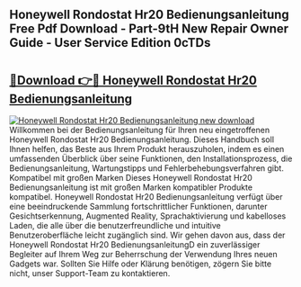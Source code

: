 ## Honeywell Rondostat Hr20 Bedienungsanleitung Free Pdf Download - Part-9tH New Repair Owner Guide - User Service Edition 0cTDs

# <h2><a href="http://df4k6e.blite.top/?on=Honeywell+Rondostat+Hr20+Bedienungsanleitung">🔗Download 👉🔴 Honeywell Rondostat Hr20 Bedienungsanleitung</a></h2>

[![Honeywell Rondostat Hr20 Bedienungsanleitung new download](https://i.imgur.com/lujVjoI.png)](http://df4k6e.blite.top/?on=Honeywell+Rondostat+Hr20+Bedienungsanleitung)
Willkommen bei der Bedienungsanleitung für Ihren neu eingetroffenen Honeywell Rondostat Hr20 Bedienungsanleitung. Dieses Handbuch soll Ihnen helfen, das Beste aus Ihrem Produkt herauszuholen, indem es einen umfassenden Überblick über seine Funktionen, den Installationsprozess, die Bedienungsanleitung, Wartungstipps und Fehlerbehebungsverfahren gibt. Kompatibel mit großen Marken Dieses Honeywell Rondostat Hr20 Bedienungsanleitung ist mit großen Marken kompatibler Produkte kompatibel. Honeywell Rondostat Hr20 Bedienungsanleitung verfügt über eine beeindruckende Sammlung fortschrittlicher Funktionen, darunter Gesichtserkennung, Augmented Reality, Sprachaktivierung und kabelloses Laden, die alle über die benutzerfreundliche und intuitive Benutzeroberfläche leicht zugänglich sind. Wir gehen davon aus, dass der Honeywell Rondostat Hr20 BedienungsanleitungD ein zuverlässiger Begleiter auf Ihrem Weg zur Beherrschung der Verwendung Ihres neuen Gadgets war. Sollten Sie Hilfe oder Klärung benötigen, zögern Sie bitte nicht, unser Support-Team zu kontaktieren.

